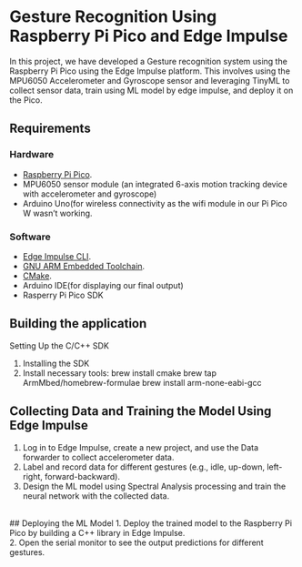 # Gesture Recognition Using Raspberry Pi Pico and Edge Impulse
In this project, we have developed a Gesture recognition system using the Raspberry Pi Pico using the Edge Impulse platform. This involves using the MPU6050 Accelerometer and Gyroscope sensor and leveraging TinyML to collect sensor data, train using ML model by edge impulse, and deploy it on the Pico.


## Requirements

### Hardware

* [Raspberry Pi Pico](https://www.raspberrypi.org/products/raspberry-pi-pico/).
* MPU6050 sensor module (an integrated 6-axis motion tracking device with accelerometer and gyroscope)
* Arduino Uno(for wireless connectivity as the wifi module in our Pi Pico W wasn’t working.

### Software

* [Edge Impulse CLI](https://docs.edgeimpulse.com/docs/cli-installation).
* [GNU ARM Embedded Toolchain](https://developer.arm.com/tools-and-software/open-source-software/developer-tools/gnu-toolchain/gnu-rm/downloads).
* [CMake](https://cmake.org/install/).
* Arduino IDE(for displaying our final output)
* Rasperry Pi Pico SDK

## Building the application
Setting Up the C/C++ SDK
<br>
1.	Installing the SDK
2.	Install necessary tools:
brew install cmake
brew tap ArmMbed/homebrew-formulae
brew install arm-none-eabi-gcc


## Collecting Data and Training the Model Using Edge Impulse
1.	Log in to Edge Impulse, create a new project, and use the Data forwarder to collect accelerometer data.
2.	Label and record data for different gestures (e.g., idle, up-down, left-right, forward-backward).
3.	Design the ML model using Spectral Analysis processing and train the neural network with the collected data.
<br>
## Deploying the ML Model
1.	Deploy the trained model to the Raspberry Pi Pico by building a C++ library in Edge Impulse.
<br>
2.	Open the serial monitor to see the output predictions for different gestures.

